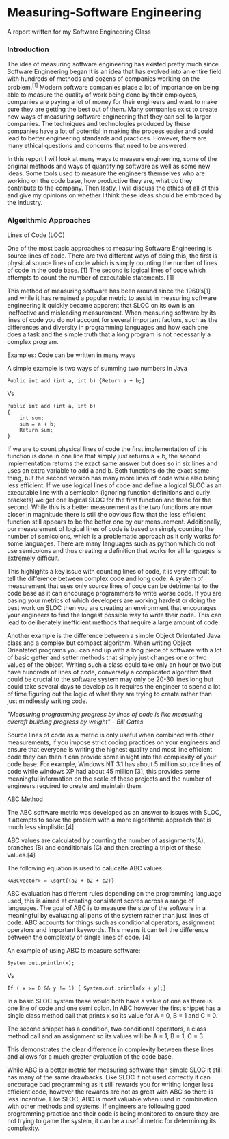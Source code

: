 # Measuring-Software Engineering
A report written for my Software Engineering Class

### Introduction
The idea of measuring software engineering has existed pretty much since Software Engineering began It is an idea that has evolved into an entire field with hundreds of methods and dozens of companies working on the problem.<sup>[1]</sup> Modern software companies place a lot of importance on being able to measure the quality of work being done by their employees, companies are paying a lot of money for their engineers and want to make sure they are getting the best out of them. Many companies exist to create new ways of measuring software engineering that they can sell to larger companies. The techniques and technologies produced by these companies have a lot of potential in making the process easier and could lead to better engineering standards and practices. However, there are many ethical questions and concerns that need to be answered.  

In this report I will look at many ways to measure engineering, some of the original methods and ways of quantifying software as well as some new ideas. Some tools used to measure the engineers themselves who are working on the code base, how productive they are, what do they contribute to the company. Then lastly, I will discuss the ethics of all of this and give my opinions on whether I think these ideas should be embraced by the industry.


### Algorithmic Approaches

Lines of Code (LOC)

One of the most basic approaches to measuring Software Engineering is source lines of code. There are two different ways of doing this, the first is physical source lines of code which is simply counting the number of lines of code in the code base. [1]  The second is logical lines of code which attempts to count the number of executable statements. [1]

This method of measuring software has been around since the 1960’s[1] and while it has remained a popular metric to assist in measuring software engineering it quickly became apparent that SLOC on its own is an ineffective and misleading measurement. When measuring software by its lines of code you do not account for several important factors, such as the differences and diversity in programming languages and how each one does a task and the simple truth that a long program is not necessarily a complex program. 

Examples: Code can be written in many ways

A simple example is two ways of summing two numbers in Java	
``` 
Public int add (int a, int b) {Return a + b;}
```

Vs

```
Public int add (int a, int b) 
{
	int sum;
	sum = a + b;
 	Return sum;
}
```

If we are to count physical lines of code the first implementation of this function is done in one line that simply just returns a + b, the second implementation returns the exact same answer but does so in six lines and uses an extra variable to add a and b. Both functions do the exact same thing, but the second version has many more lines of code while also being less efficient. If we use logical lines of code and define a logical SLOC as an executable line with a semicolon (ignoring function definitions and curly brackets) we get one logical SLOC for the first function and three for the second. While this is a better measurement as the two functions are now closer in magnitude there is still the obvious flaw that the less efficient function still appears to be the better one by our measurement. Additionally, our measurement of logical lines of code is based on simply counting the number of semicolons, which is a problematic approach as it only works for some languages. There are many languages such as python which do not use semicolons and thus creating a definition that works for all languages is extremely difficult.

This highlights a key issue with counting lines of code, it is very difficult to tell the difference between complex code and long code. A system of measurement that uses only source lines of code can be detrimental to the code base as it can encourage programmers to write worse code. If you are basing your metrics of which developers are working hardest or doing the best work on SLOC then you are creating an environment that encourages your engineers to find the longest possible way to write their code. This can lead to deliberately inefficient methods that require a large amount of code. 

Another example is the difference between a simple Object Orientated Java class and a complex but compact algorithm. When writing Object Orientated programs you can end up with a long piece of software with a lot of basic getter and setter methods that simply just changes one or two values of the object. Writing such a class could take only an hour or two but have hundreds of lines of code, conversely a complicated algorithm that could be crucial to the software system may only be 20-30 lines long but could take several days to develop as it requires the engineer to spend a lot of time figuring out the logic of what they are trying to create rather than just mindlessly writing code.


*"Measuring programming progress by lines of code is like measuring aircraft building progress by weight" - Bill Gates*


Source lines of code as a metric is only useful when combined with other measurements, if you impose strict coding practices on your engineers and ensure that everyone is writing the highest quality and most line efficient code they can then it can provide some insight into the complexity of your code base. For example, Windows NT 3.1 has about 5 million source lines of code while windows XP had about 45 million [3], this provides some meaningful information on the scale of these projects and the number of engineers required to create and maintain them.


ABC Method

The ABC software metric was developed as an answer to issues with SLOC, it attempts to solve the problem with a more algorithmic approach that is much less simplistic.[4]

ABC values are calculated by counting the number of assignments(A), branches (B) and conditionals (C) and then creating a triplet of these values.[4]

The following equation is used to calucalte ABC values


```
<ABCvector> = \sqrt{(a2 + b2 + c2)}
```

ABC evaluation has different rules depending on the programming language used, this is aimed at creating consistent scores across a range of languages. The goal of ABC is to measure the size of the software in a meaningful by evaluating all parts of the system rather than just lines of code. ABC accounts for things such as conditional operators, assignment operators and important keywords. This means it can tell the difference between the complexity of single lines of code. [4]

An example of using ABC to measure software:

```
System.out.println(x);
```

Vs

```
If ( x >= 0 && y != 1) { System.out.println(x + y);} 
```
In a basic SLOC system these would both have a value of one as there is one line of code and one semi colon. In ABC however the first snippet has a single class method call that prints x so its value for A = 0, B = 1 and C = 0.  

The second snippet has a condition, two conditional operators, a class method call and an assignment so its values will be A = 1, B = 1, C = 3. 

This demonstrates the clear difference in complexity between these lines and allows for a much greater evaluation of the code base. 

While ABC is a better metric for measuring software than simple SLOC it still has many of the same drawbacks. Like SLOC if not used correctly it can encourage bad programming as it still rewards you for writing longer less efficient code, however the rewards are not as great with ABC so there is less incentive. Like SLOC, ABC is most valuable when used in combination with other methods and systems. If engineers are following good programming practice and their code is being monitored to ensure they are not trying to game the system, it can be a useful metric for determining its complexity.






